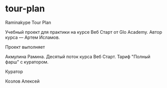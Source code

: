 # tour-plan

Raminakype
Tour Plan

Учебный проект для практики на курсе Веб Старт от Glo Academy. Автор курса — Артем Исламов.

Проект выполняет

Акмулина Рамина. Десятый поток курса Веб Старт. Тариф "Полный фарш" с куратором.

Куратор

Козлов Алексей

